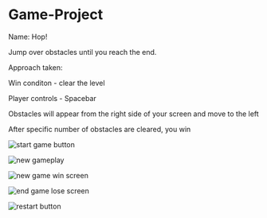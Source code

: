 # Game-Project

Name: Hop!

Jump over obstacles until you reach the end.


Approach taken:

Win conditon - clear the level

Player controls - Spacebar

Obstacles will appear from the right side of your screen and move to the left

After specific number of obstacles are cleared, you win





![start game button](https://user-images.githubusercontent.com/68292255/154707431-a6b6e4ba-6a9d-4838-8282-d661cb35151b.jpg)


![new gameplay](https://user-images.githubusercontent.com/68292255/154751397-b6e3240e-bdaf-45e3-97b6-f34e6469549d.jpg)


![new game win screen](https://user-images.githubusercontent.com/68292255/154751932-f703c5b1-3685-424c-bf57-6506e7d5deee.jpg)


![end game lose screen](https://user-images.githubusercontent.com/68292255/154717110-3e4c5b49-1029-4534-aff8-77667897f380.jpg)


![restart button](https://user-images.githubusercontent.com/68292255/154717127-d0909a0c-b6da-4322-81a6-53297a9003f1.jpg)
